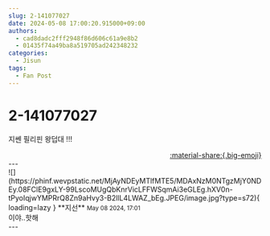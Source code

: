 ```yaml
---
slug: 2-141077027
date: 2024-05-08 17:00:20.915000+09:00
authors:
  - cad8dadc2fff2948f86d606c61a9e8b2
  - 01435f74a49ba8a519705ad242348232
categories:
  - Jisun
tags:
  - Fan Post
---
```


# 2-141077027

<div class="post-container" markdown="1">
<div class="content-container md-sidebar__scrollwrap" markdown="1">

지쎈 필리핀 왕덥대 !!! 

</div>
</div>

<div style="text-align: right;" markdown="1">
<a href="https://weverse.io/fromis9/fanpost/2-141077027" style="text-align: right;">:material-share:{.big-emoji}</a>
</div>
---

<div class="comments-container md-sidebar__scrollwrap" markdown="1">
<div class="comment" markdown="1">
<div class='id-container' markdown="1">
![](https://phinf.wevpstatic.net/MjAyNDEyMTlfMTE5/MDAxNzM0NTgzMjY0NDEy.08FClE9gxLY-99LscoMUgQbKnrVicLFFWSqmAi3eGLEg.hXV0n-tPyoIqjwYMPRrQ8Zn9aHvy3-B2llL4LWAZ_bEg.JPEG/image.jpg?type=s72){ loading=lazy }
**<span class="artist">지선</span>** <small>May 08 2024, 17:01</small><br>
</div>
<div class='comment-body' markdown="1">
이야..핫해
</div>
</div>
</div>
---
